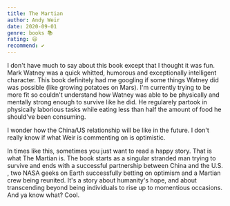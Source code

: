 ```yaml
---
title: The Martian
author: Andy Weir
date: 2020-09-01 
genre: books 📚
rating: 😃
recommend: ✔️
---
```


I don't have much to say about this book except that I thought it was fun. Mark Watney was a quick whitted, humorous and exceptionally intelligent character. This book definitely had me googling if some things Watney did was possible (like growing potatoes on Mars). I'm currently trying to be more fit so couldn't understand how Watney was able to be physically and mentally strong enough to survive like he did. He regularely partook in physically laborious tasks while eating less than half the amount of food he should've been consuming.

I wonder how the China/US relationship will be like in the future. I don't really know if what Weir is commenting on is optimistic. 

In times like this, sometimes you just want to read a happy story. That is what The Martian is. The book starts as a singular stranded man trying to survive and ends with a successful partnership between China and the U.S. , two NASA geeks on Earth successfully betting on optimism and a Martian crew being reunited. It's a story about humanity's hope, and about transcending beyond being individuals to rise up to momentious occasions. And ya know what? Cool.